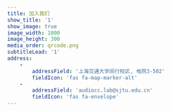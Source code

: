 ```yaml
---
title: 加入我们
show_title: '1'
show_image: true
image_width: 1000
image_height: 300
media_order: qrcode.png
subtitleLead: '1'
address:
    -
        addressField: '上海交通大学闵行校区, 电院3-502'
        fieldIcon: 'fas fa-map-marker-alt'
    -
        addressField: 'audiocc.lab@sjtu.edu.cn'
        fieldIcon: 'fas fa-envelope'
---
```


